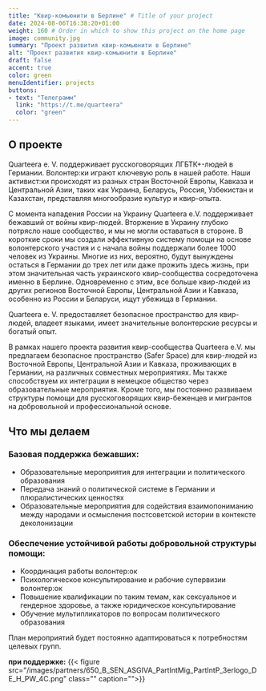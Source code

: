 ```yaml
---
title: "Квир-комьюнити в Берлине" # Title of your project
date: 2024-08-06T16:38:20+01:00
weight: 160 # Order in which to show this project on the home page
image: community.jpg
summary: "Проект развития квир-комьюнити в Берлине"
alt: "Проект развития квир-комьюнити в Берлине"
draft: false
accent: true
color: green
menuIdentifier: projects
buttons:
- text: "Телеграмм"
  link: "https://t.me/quarteera"
  color: "green"
---
```


## О проекте 

Quarteera e. V. поддерживает русскоговорящих ЛГБТК+-людей в Германии. Волонтер:ки  играют ключевую роль в нашей работе. Наши активист:ки происходят из разных стран Восточной Европы, Кавказа и Центральной Азии, таких как Украина, Беларусь, Россия, Узбекистан и Казахстан, представляя многообразие культур и квир-опыта.

С момента нападения России на Украину Quarteera e.V. поддерживает бежавший от войны квир-людей. Вторжение в Украину глубоко потрясло наше сообщество, и мы не могли оставаться в стороне. В короткие сроки мы создали эффективную систему помощи на  основе волонтерского участия и с начала войны поддержали более 1000 человек из Украины. Многие из них, вероятно, будут вынуждены остаться в Германии до трех лет или даже прожить здесь жизнь, при этом  значительная часть украинского квир-сообщества сосредоточена именно в Берлине. Одновременно с этим, все больше квир-людей из других регионов Восточной Европы, Центральной Азии и Кавказа, особенно из России и Беларуси, ищут убежища в Германии.

Quarteera e. V. предоставляет безопасное пространство для квир-людей, владеет языками, имеет значительные волонтерские ресурсы и богатый опыт.

В рамках нашего проекта развития квир-сообщества Quarteera e.V. мы предлагаем безопасное пространство (Safer Space) для квир-людей из Восточной Европы, Центральной Азии и Кавказа, проживающих в Германии, на различных совместных мероприятиях. Мы также способствуем их  интеграции в немецкое общество через образовательные мероприятия. Кроме того, мы постоянно развиваем структуры помощи для русскоговорящих квир-беженцев и мигрантов на добровольной и профессиональной основе.

## Что мы делаем

### Базовая поддержка бежавших:

- Образовательные мероприятия для интеграции и политического образования
- Передача знаний о политической системе в Германии и плюралистических ценностях
- Образовательные мероприятия для содействия взаимопониманию между народами и осмысления постсоветской истории в контексте деколонизации

### Обеспечение устойчивой работы добровольной структуры помощи:

- Координация работы волонтер:ок
- Психологическое консультирование и рабочие супервизии волонтер:ок
- Повышение квалификации по таким темам, как сексуальное и гендерное здоровье, а также юридическое консультирование
- Обучение мультипликаторов по вопросам политического образования

План мероприятий будет постоянно адаптироваться к потребностям целевых групп.

**при поддержке:**
{{< figure src="/images/partners/650_B_SEN_ASGIVA_PartIntMig_PartIntP_3erlogo_DE_H_PW_4C.png" class="" caption="">}}